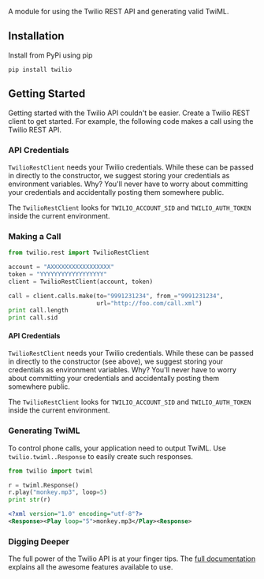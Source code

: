 A module for using the Twilio REST API and generating valid TwiML.

## Installation

Install from PyPi using pip

    pip install twilio

## Getting Started

Getting started with the Twilio API couldn't be easier. Create a Twilio REST client to get started. For example, the following code makes a call using the Twilio REST API.

### API Credentials

`TwilioRestClient` needs your Twilio credentials. While these can be passed in directly to the constructor, we suggest storing your credentials as environment variables. Why? You'll never have to worry about committing your credentials and accidentally posting them somewhere public.

The `TwilioRestClient` looks for `TWILIO_ACCOUNT_SID` and `TWILIO_AUTH_TOKEN` inside the current environment.

### Making a Call

```python
from twilio.rest import TwilioRestClient

account = "AXXXXXXXXXXXXXXXXX"
token = "YYYYYYYYYYYYYYYYYY"
client = TwilioRestClient(account, token)

call = client.calls.make(to="9991231234", from_="9991231234",
                         url="http://foo.com/call.xml")
print call.length
print call.sid
```
#### API Credentials

`TwilioRestClient` needs your Twilio credentials. While these can be passed in directly to the constructor (see above), we suggest storing your credentials as environment variables. Why? You'll never have to worry about committing your credentials and accidentally posting them somewhere public.

The `TwilioRestClient` looks for `TWILIO_ACCOUNT_SID` and `TWILIO_AUTH_TOKEN` inside the current environment.

### Generating TwiML

To control phone calls, your application need to output TwiML. Use `twilio.twiml..Response` to easily create such responses.

```python
from twilio import twiml

r = twiml.Response()
r.play("monkey.mp3", loop=5)
print str(r)
```

```xml
<?xml version="1.0" encoding="utf-8"?>
<Response><Play loop="5">monkey.mp3</Play><Response>
```

### Digging Deeper

The full power of the Twilio API is at your finger tips. The [full documentation](http://readthedocs.org/docs/twilio-python/en/latest/) explains all the awesome features available to use.
